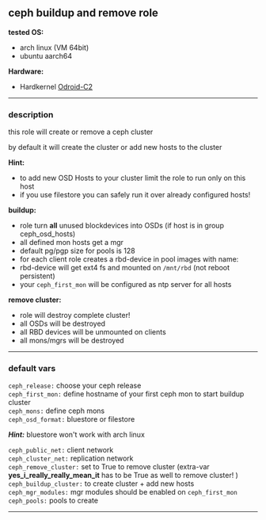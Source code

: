 ## ceph buildup and remove role

**tested OS:**
 - arch linux (VM 64bit)  
 - ubuntu aarch64  

**Hardware:**
 - Hardkernel [Odroid-C2](http://www.hardkernel.com/main/products/prdt_info.php?g_code=G145457216438)  

---

### description

this role will create or remove a ceph cluster  

by default it will create the cluster or add new hosts to the cluster  

**Hint:**  
 - to add new OSD Hosts to your cluster limit the role to run only on this host  
 - if you use filestore you can safely run it over already configured hosts!  

**buildup:**  
 - role turn **all** unused blockdevices into OSDs (if host is in group ceph_osd_hosts)  
 - all defined mon hosts get a mgr  
 - default pg/pgp size for pools is 128  
 - for each client role creates a rbd-device in pool images with name: <hostname>  
 - rbd-device will get ext4 fs and mounted on `/mnt/rbd` (not reboot persistent)  
 - your `ceph_first_mon` will be configured as ntp server for all hosts  

 **remove cluster:**
  - role will destroy complete cluster!  
  - all OSDs will be destroyed  
  - all RBD devices will be unmounted on clients  
  - all mons/mgrs will be destroyed  

---

### default vars

`ceph_release:` choose your ceph release  
`ceph_first_mon:` define hostname of your first ceph mon to start buildup cluster  
`ceph_mons:` define ceph mons  
`ceph_osd_format:` bluestore or filestore  

***Hint:*** bluestore won't work with arch linux  

`ceph_public_net:` client network  
`ceph_cluster_net:` replication network  
`ceph_remove_cluster:` set to True to remove cluster (extra-var **yes_i_really_really_mean_it** has to be True as well to remove cluster! )  
`ceph_buildup_cluster:` to create cluster + add new hosts  
`ceph_mgr_modules:` mgr modules should be enabled on `ceph_first_mon`  
`ceph_pools:` pools to create  

---
